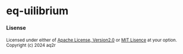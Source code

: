 # eq-uilibrium


#### Lisense

<sub>
Licensed under either of <a href="LICENCE-APACHE">Apache License, Version2.0</a> or
<a href="LICENCE-MIT">MIT Lisence</a> at your option.
</sub>

<sub>
Copyright (c) 2024 aq2r
</sub>